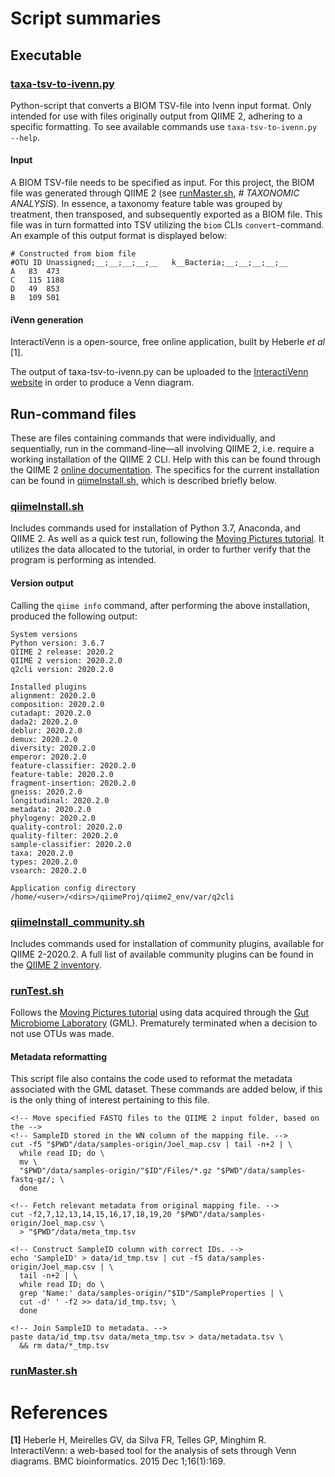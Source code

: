 # Script summaries

## Executable

### [taxa-tsv-to-ivenn.py](./taxa-tsv-to-ivenn.py)

Python-script that converts a BIOM TSV-file into Ivenn input format. Only intended for use with files originally output from QIIME 2, adhering to a specific formatting. To see available commands use `taxa-tsv-to-ivenn.py --help`.

#### Input

A BIOM TSV-file needs to be specified as input. For this project, the BIOM file was generated through QIIME 2 (see [runMaster.sh](./runMaster.sh ), _# TAXONOMIC ANALYSIS_). In essence, a taxonomy feature table was grouped by treatment, then transposed, and subsequently exported as a BIOM file. This file was in turn formatted into TSV utilizing the `biom` CLIs `convert`-command. An example of this output format is displayed below:

```
# Constructed from biom file		
#OTU ID Unassigned;__;__;__;__;__   k__Bacteria;__;__;__;__;__
A   83  473
C   115 1188
D   49  853
B   109 501
```

#### iVenn generation

InteractiVenn is a open-source, free online application, built by Heberle _et al_ [1].


The output of taxa-tsv-to-ivenn.py can be uploaded to the [InteractiVenn website](http://www.interactivenn.net/) in order to produce a Venn diagram.

## Run-command files

These are files containing commands that were individually, and sequentially, run in the command-line—all involving QIIME 2, i.e. require a working installation of the QIIME 2 CLI. Help with this can be found through the QIIME 2 [online documentation](https://docs.qiime2.org/2020.2/install/). The specifics for the current installation can be found in [qiimeInstall.sh](./qiimeInstall.sh), which is described briefly below.

### [qiimeInstall.sh](./qiimeInstall.sh)

Includes commands used for installation of Python 3.7, Anaconda, and QIIME 2. As well as a quick test run, following the [Moving Pictures tutorial](https://docs.qiime2.org/2020.2/tutorials/moving-pictures/). It utilizes the data allocated to the tutorial, in order to further verify that the program is performing as intended.

#### Version output

Calling the `qiime info` command, after performing the above installation, produced the following output:

```
System versions
Python version: 3.6.7
QIIME 2 release: 2020.2
QIIME 2 version: 2020.2.0
q2cli version: 2020.2.0

Installed plugins
alignment: 2020.2.0
composition: 2020.2.0
cutadapt: 2020.2.0
dada2: 2020.2.0
deblur: 2020.2.0
demux: 2020.2.0
diversity: 2020.2.0
emperor: 2020.2.0
feature-classifier: 2020.2.0
feature-table: 2020.2.0
fragment-insertion: 2020.2.0
gneiss: 2020.2.0
longitudinal: 2020.2.0
metadata: 2020.2.0
phylogeny: 2020.2.0
quality-control: 2020.2.0
quality-filter: 2020.2.0
sample-classifier: 2020.2.0
taxa: 2020.2.0
types: 2020.2.0
vsearch: 2020.2.0

Application config directory
/home/<user>/<dirs>/qiimeProj/qiime2_env/var/q2cli
```

### [qiimeInstall_community.sh](./qiimeInstall_community.sh)

Includes commands used for installation of community plugins, available for QIIME 2-2020.2. A full list of available community plugins can be found in the [QIIME 2 inventory](../doc/inventory/q2_inventory.md).

### [runTest.sh](./runTest.sh)

Follows the [Moving Pictures tutorial](https://docs.qiime2.org/2020.2/tutorials/moving-pictures/) using data acquired through the [Gut Microbiome Laboratory](https://portal.research.lu.se/portal/en/projects/gut-microbiome-laboratory\(506d4dc7-f20e-4e33-8824-1ca3f1313925\).html) (GML). Prematurely terminated when a decision to not use OTUs was made.

#### Metadata reformatting

This script file also contains the code used to reformat the metadata associated with the GML dataset. These commands are added below, if this is the only thing of interest pertaining to this file.

```
<!-- Move specified FASTQ files to the QIIME 2 input folder, based on the -->
<!-- SampleID stored in the WN column of the mapping file. -->
cut -f5 "$PWD"/data/samples-origin/Joel_map.csv | tail -n+2 | \
  while read ID; do \
  mv \
  "$PWD"/data/samples-origin/"$ID"/Files/*.gz "$PWD"/data/samples-fastq-gz/; \
  done

<!-- Fetch relevant metadata from original mapping file. -->
cut -f2,7,12,13,14,15,16,17,18,19,20 "$PWD"/data/samples-origin/Joel_map.csv \
  > "$PWD"/data/meta_tmp.tsv

<!-- Construct SampleID column with correct IDs. -->
echo 'SampleID' > data/id_tmp.tsv | cut -f5 data/samples-origin/Joel_map.csv | \
  tail -n+2 | \
  while read ID; do \
  grep 'Name:' data/samples-origin/"$ID"/SampleProperties | \
  cut -d' ' -f2 >> data/id_tmp.tsv; \
  done

<!-- Join SampleID to metadata. -->
paste data/id_tmp.tsv data/meta_tmp.tsv > data/metadata.tsv \
  && rm data/*_tmp.tsv
```

### [runMaster.sh](./runMaster.sh)



# References

__[1]__ Heberle H, Meirelles GV, da Silva FR, Telles GP, Minghim R. InteractiVenn: a web-based tool for the analysis of sets through Venn diagrams. BMC bioinformatics. 2015 Dec 1;16(1):169.
